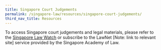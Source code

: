 ```yaml
---
title: Singapore Court Judgements
permalink: /singapore-law/resources/singapore-court-judgements/
third_nav_title: Resources
---
```


To access Singapore court judgements and legal materials, please refer to the [Singapore Law Watch](https://www.singaporelawwatch.sg/Judgments) or subscribe to the LawNet [Note: link to relevant site] service provided by the Singapore Academy of Law. 
